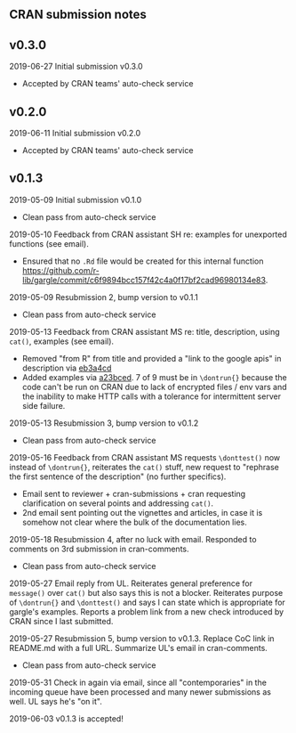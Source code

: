 ## CRAN submission notes

## v0.3.0

2019-06-27 Initial submission v0.3.0

  * Accepted by CRAN teams' auto-check service

## v0.2.0

2019-06-11 Initial submission v0.2.0

  * Accepted by CRAN teams' auto-check service

## v0.1.3

2019-05-09 Initial submission v0.1.0

  * Clean pass from auto-check service

2019-05-10 Feedback from CRAN assistant SH re: examples for unexported functions (see email).

  * Ensured that no `.Rd` file would be created for this internal function <https://github.com/r-lib/gargle/commit/c6f9894bcc157f42c4a0f17bf2cad96980134e83>.

2019-05-09 Resubmission 2, bump version to v0.1.1

  * Clean pass from auto-check service

2019-05-13 Feedback from CRAN assistant MS re: title, description, using `cat()`, examples (see email).

  * Removed "from R" from title and provided a "link to the google apis" in description via [eb3a4cd](https://github.com/r-lib/gargle/commit/eb3a4cdf87d9f64d4e0f5472fe377f97a9f75538)
  * Added examples via [a23bced](https://github.com/r-lib/gargle/commit/a23bced6e62cb947c49fad061424d50de39e3ff0). 7 of 9 must be in `\dontrun{}` because the code can't be run on CRAN due to lack of encrypted files / env vars and the inability to make HTTP calls with a tolerance for intermittent server side failure.

2019-05-13 Resubmission 3, bump version to v0.1.2

  * Clean pass from auto-check service

2019-05-16 Feedback from CRAN assistant MS requests `\donttest()` now instead of `\dontrun{}`, reiterates the `cat()` stuff, new request to "rephrase the first sentence of the description" (no further specifics).

  * Email sent to reviewer + cran-submissions + cran requesting clarification on
  several points and addressing `cat()`.
  * 2nd email sent pointing out the vignettes and articles, in case it is
  somehow not clear where the bulk of the documentation lies.
  
2019-05-18 Resubmission 4, after no luck with email. Responded to comments on 3rd submission in cran-comments.

  * Clean pass from auto-check service
  
2019-05-27 Email reply from UL. Reiterates general preference for `message()` over `cat()` but also says this is not a blocker. Reiterates purpose of `\dontrun{}` and `\donttest()` and says I can state which is appropriate for gargle's examples. Reports a problem link from a new check introduced by CRAN since I last submitted.
  
2019-05-27 Resubmission 5, bump version to v0.1.3. Replace CoC link in README.md with a full URL. Summarize UL's email in cran-comments.

  * Clean pass from auto-check service
  
2019-05-31 Check in again via email, since all "contemporaries" in the incoming queue have been processed and many newer submissions as well. UL says he's "on it".

2019-06-03 v0.1.3 is accepted!
